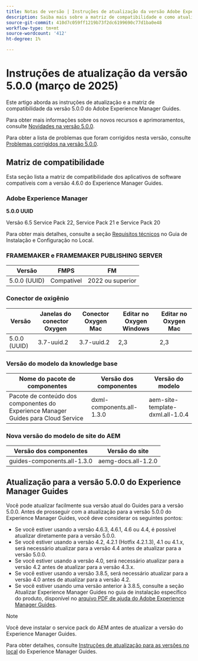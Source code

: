```yaml
---
title: Notas de versão | Instruções de atualização da versão Adobe Experience Manager Guides 5.0.0
description: Saiba mais sobre a matriz de compatibilidade e como atualizar para a versão 5.0.0 do Adobe Experience Manager Guides.
source-git-commit: 410d7c059ff1219b73f2dc6199690c77d1ba0e48
workflow-type: tm+mt
source-wordcount: '412'
ht-degree: 1%

---
```


# Instruções de atualização da versão 5.0.0 (março de 2025)

Este artigo aborda as instruções de atualização e a matriz de compatibilidade da versão 5.0.0 do Adobe Experience Manager Guides.

Para obter mais informações sobre os novos recursos e aprimoramentos, consulte [Novidades na versão 5.0.0](../release-info/whats-new-5-0.md).

Para obter a lista de problemas que foram corrigidos nesta versão, consulte [Problemas corrigidos na versão 5.0.0](../release-info/fixed-issues-5-0-0.md).

## Matriz de compatibilidade

Esta seção lista a matriz de compatibilidade dos aplicativos de software compatíveis com a versão 4.6.0 do Experience Manager Guides.

### Adobe Experience Manager

**5.0.0 UUID**

Versão 6.5 Service Pack 22, Service Pack 21 e Service Pack 20

Para obter mais detalhes, consulte a seção [Requisitos técnicos](../install-guide/download-install-technical-requirements.md) no Guia de Instalação e Configuração no Local.

### FRAMEMAKER e FRAMEMAKER PUBLISHING SERVER

| Versão | FMPS | FM |
| --- | --- | --- |
| 5.0.0 (UUID) | Compatível | 2022 ou superior |

### Conector de oxigênio

| Versão | Janelas do conector Oxygen | Conector Oxygen Mac | Editar no Oxygen Windows | Editar no Oxygen Mac |
| --- | --- | --- |--- |--- |
| 5.0.0 (UUID) | 3.7-uuid.2 | 3.7-uuid.2 | 2,3 | 2,3 |

### Versão do modelo da knowledge base

| Nome do pacote de componentes | Versão dos componentes | Versão do modelo |
|---|---|---|
| Pacote de conteúdo dos componentes do Experience Manager Guides para Cloud Service | dxml-components.all-1.3.0 | aem-site-template-dxml.all-1.0.4 |

### Nova versão do modelo de site do AEM


| Versão dos componentes | Versão do site |
|---|---|
| guides-components.all-1.3.0 | aemg-docs.all-1.2.0 |


## Atualização para a versão 5.0.0 do Experience Manager Guides

Você pode atualizar facilmente sua versão atual do Guides para a versão 5.0.0. Antes de prosseguir com a atualização para a versão 5.0.0 do Experience Manager Guides, você deve considerar os seguintes pontos:

- Se você estiver usando a versão 4.6.3, 4.6.1, 4.6 ou 4.4, é possível atualizar diretamente para a versão 5.0.0.
- Se você estiver usando a versão 4.2, 4.2.1 (Hotfix 4.2.1.3), 4.1 ou 4.1.x, será necessário atualizar para a versão 4.4 antes de atualizar para a versão 5.0.0.
- Se você estiver usando a versão 4.0, será necessário atualizar para a versão 4.2 antes de atualizar para a versão 4.3.x.
- Se você estiver usando a versão 3.8.5, será necessário atualizar para a versão 4.0 antes de atualizar para a versão 4.2.
- Se você estiver usando uma versão anterior à 3.8.5, consulte a seção Atualizar Experience Manager Guides no guia de instalação específico do produto, disponível no [arquivo PDF de ajuda do Adobe Experience Manager Guides](https://helpx.adobe.com/br/xml-documentation-for-experience-manager/archive.html).

>[!NOTE]
>
>Você deve instalar o service pack do AEM antes de atualizar a versão do Experience Manager Guides.

Para obter detalhes, consulte [Instruções de atualização para as versões no local](../install-guide/upgrade-xml-documentation.md) do Experience Manager Guides.